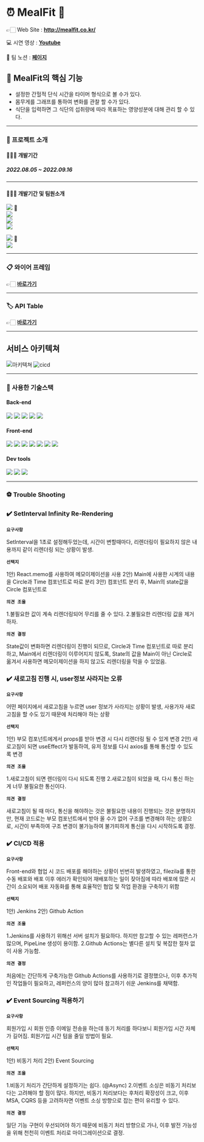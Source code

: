 # ⏰ **MealFit** 💪


👉🏻 Web Site : **http://mealfit.co.kr/**

💻 시연 영상 : 
[**Youtube**](https://)

🔗 팀 노션 : [**페이지**](https://www.notion.so/mealfit/71bb3a54c8cf43d2975dc8acbde1ddfb)  
  


## **🍳 MealFit의 핵심 기능**
- 설정한 간헐적 단식 시간을 타이머 형식으로 볼 수가 있다.
- 몸무게를 그래프를 통하여 변화를 관찰 할 수가 있다.
- 식단을 입력하면 그 식단의 섭취량에 따라 목표하는 영양성분에 대해 관리 할 수 있다.
---
### **🙌 프로젝트 소개**  
#### **👨‍👧‍👧 개발기간**
##### **2022.08.05 ~ 2022.09.16**
---
#### **👨‍👧‍👧 개발기간 및 팀원소개**
<!-- |이름|FE / BE|Github 주소|담당|
|---|---|---|---|
|구자현🔰|BE|https://github.com/9JaHyun|회원가입, CI/CD|
|백지영|BE|https://github.com/catgirl0313|로그인(일반, 카카오, 네이버, 구글)|
|안홍주|BE|https://github.com/hongju22|게시글, S3 이미지, 댓글|
|이창호|BE|https://github.com/chlee1234|식단 기록하기, 음식 검색|
|정종성🔰|FE|https://github.com/JJSEONG| |
|이 봄|FE|https://github.com/bom-Lee| | -->

[<img src="https://img.shields.io/badge/SPRING-구자현-brightgreen?style=for-the-badge"/>](https://github.com/9JaHyun) 🔰  
[<img src="https://img.shields.io/badge/SPRING-백지영-brightgreen?style=for-the-badge"/>](https://github.com/catgirl0313)  
[<img src="https://img.shields.io/badge/SPRING-안홍주-brightgreen?style=for-the-badge"/>](https://github.com/hongju22)  
[<img src="https://img.shields.io/badge/SPRING-이창호-brightgreen?style=for-the-badge"/>](https://github.com/chlee1234)  

[<img src="https://img.shields.io/badge/REACT-정종성-blue?style=for-the-badge"/>](https://github.com/JJSEONG) 🔰  
[<img src="https://img.shields.io/badge/REACT-이봄-blue?style=for-the-badge"/>](https://github.com/bom-Lee)  


---
### **📋 와이어 프레임**
👉🏻 [**바로가기**](https://www.notion.so/mealfit/99-1-Keukppock-MealFit-0b5590c999274a9ba1271e85774778fd#44d92648e1f6465e927f4116592c18c6)


---
### **🏷 API Table**
👉🏻 [**바로가기**](https://www.notion.so/mealfit/99-1-Keukppock-MealFit-0b5590c999274a9ba1271e85774778fd#ec54c369f1ad46608ce71656df6ddbf8)


---
## 서비스 아키텍쳐
![아키텍쳐](https://user-images.githubusercontent.com/97043760/190020857-6d54642a-7146-4b22-8644-e31984afccd6.png)
![cicd](https://user-images.githubusercontent.com/97043760/190021299-5470c21f-3ef8-43b8-ab3d-d16a782daf41.png)

---
### **🔨 사용한 기술스택**


#### **Back-end**  
<img src="https://camo.githubusercontent.com/ebd60befd49443c14417baff1700c7887f1a3c9c171612b2021a24c597e4b2ea/68747470733a2f2f696d672e736869656c64732e696f2f62616467652f72656469732d2532334444303033312e7376673f7374796c653d666f722d7468652d6261646765266c6f676f3d7265646973266c6f676f436f6c6f723d7768697465" /> <img src="https://camo.githubusercontent.com/92407fc26e09271d8137b8aaf1585b266f04046b96f1564dfe5a69f146e21301/68747470733a2f2f696d672e736869656c64732e696f2f62616467652f4a57542d3030303030303f7374796c653d666f722d7468652d6261646765266c6f676f3d4a534f4e253230776562253230746f6b656e73266c6f676f436f6c6f723d7768697465" /> <img src="https://camo.githubusercontent.com/7473d140f66003ad4a8053a8b462b32097303a202cc819827e5f8fd82171e61f/68747470733a2f2f696d672e736869656c64732e696f2f62616467652f537072696e67626f6f742d34373f7374796c653d666f722d7468652d6261646765266c6f676f3d537072696e67626f6f74266c6f676f436f6c6f723d7768697465" /> <img src="https://camo.githubusercontent.com/a4a4a017a5d519d7c4ce2a3cd3d2194fb7af4b1ca424850784565007c2acc7d8/68747470733a2f2f696d672e736869656c64732e696f2f62616467652f4d7953514c2d3030354338343f7374796c653d666f722d7468652d6261646765266c6f676f3d6d7973716c266c6f676f436f6c6f723d7768697465" /> <img src="https://camo.githubusercontent.com/3cc8eb3e3705250f3d4e19adcb36c55563d37cb19e8fc0792a0fc07a4e6e2e91/68747470733a2f2f696d672e736869656c64732e696f2f62616467652f416d617a6f6e5f4157532d4646393930303f7374796c653d666f722d7468652d6261646765266c6f676f3d616d617a6f6e617773266c6f676f436f6c6f723d7768697465" />  


#### **Front-end**
<img src="https://camo.githubusercontent.com/f6daa352b28199320a11f606bbe66f4b34b353af61e4ad091062b88c4d147c60/68747470733a2f2f696d672e736869656c64732e696f2f62616467652f6a6176617363726970742d4637444631453f7374796c653d666f722d7468652d6261646765266c6f676f3d6a617661736372697074266c6f676f436f6c6f723d7768697465" /> <img src="https://camo.githubusercontent.com/c669563d996f1f513e7395681cc8409851b335b12adda8fffc3391e8f46ea2dc/68747470733a2f2f696d672e736869656c64732e696f2f62616467652f72656163742d3631444146423f7374796c653d666f722d7468652d6261646765266c6f676f3d7265616374266c6f676f436f6c6f723d7768697465" /> <img src="https://camo.githubusercontent.com/5c8bad2196530bd24d885652615ce6198f87908e981e2727ba7b9f613261116f/68747470733a2f2f696d672e736869656c64732e696f2f62616467652f52656475782d3736344142433f7374796c653d666f722d7468652d6261646765266c6f676f3d5265647578266c6f676f436f6c6f723d7768697465" /> <img src="https://camo.githubusercontent.com/d1a61dccdba51c4d1ff3306fe00404de9162915d282bade8ef91b992f84ebd35/68747470733a2f2f696d672e736869656c64732e696f2f62616467652f6373732d3135373242363f7374796c653d666f722d7468652d6261646765266c6f676f3d63737333266c6f676f436f6c6f723d7768697465" /> <img src="https://camo.githubusercontent.com/6059e99dbfb4fb6ef8559d94607d012469459779063f3fc4b7b92d77e90ae827/68747470733a2f2f696d672e736869656c64732e696f2f62616467652f7374796c656420636f6d706f6e656e74732d4442373039333f7374796c653d666f722d7468652d6261646765266c6f676f3d7374796c65642d636f6d706f6e656e7473266c6f676f436f6c6f723d7768697465" /> <img src="https://camo.githubusercontent.com/34ad999786f3f76cc390c3212307a4bbc53e9829c4185c0c0625e364f5e3538e/68747470733a2f2f696d672e736869656c64732e696f2f62616467652f4178696f732d3138313731373f7374796c653d666f722d7468652d6261646765266c6f676f3d676974687562266c6f676f436f6c6f723d7768697465" /> <img src="https://camo.githubusercontent.com/f5e36b504a7091d22de49844ec28d7b50723774c367b6133fb25dd73e4876b92/68747470733a2f2f696d672e736869656c64732e696f2f62616467652f416d617a6f6e2053332d3536394133313f7374796c653d666f722d7468652d6261646765266c6f676f3d416d617a6f6e205333266c6f676f436f6c6f723d7768697465" />  

#### **Dev tools**
<img src="https://camo.githubusercontent.com/a0484e6383e852e622da1e934b7724921ab9b69d69246d90f899424b01f6deb1/68747470733a2f2f696d672e736869656c64732e696f2f62616467652f56697375616c25323053747564696f253230436f64652d3030373864372e7376673f7374796c653d666f722d7468652d6261646765266c6f676f3d76697375616c2d73747564696f2d636f6465266c6f676f436f6c6f723d7768697465" /> <img src="https://camo.githubusercontent.com/ec0d32e85caf4723d5182a75338c89f85a2c3679aed0c46c9ee9fd1c8dc2a316/68747470733a2f2f696d672e736869656c64732e696f2f62616467652f6769742d2532334630353033332e7376673f7374796c653d666f722d7468652d6261646765266c6f676f3d676974266c6f676f436f6c6f723d7768697465" /> <img src="https://camo.githubusercontent.com/ad176bb5a61237550550e47d7e77dd5d1a846518df44c522d2ba9c0a7da6379c/68747470733a2f2f696d672e736869656c64732e696f2f62616467652f6769746875622d3138313731373f7374796c653d666f722d7468652d6261646765266c6f676f3d676974687562266c6f676f436f6c6f723d7768697465" />  

---
### **⚽ Trouble Shooting**

### ✔️ **SetInterval Infinity Re-Rendering**

**`요구사항`**

SetInterval을 1초로 설정해두었는데, 시간이 변할때마다, 리렌더링이 필요하지 않은 내용까지 같이 리렌더링 되는 상황이 발생.

**`선택지`**

1안) React.memo를 사용하여 메모이제이션을 사용
2안) Main에 사용한 시계의 내용을 Circle과 Time 컴포넌트로 따로 분리
3안) 컴포넌트 분리 후, Main의 state값을 Circle 컴포넌트로 

**`의견 조율`**

1.불필요한 값이 계속 리렌더링되어 무리를 줄 수 있다.
2.불필요한 리렌더링 값을 제거하자.

**`의견 결정`**

State값이 변화하면 리렌더링이 진행이 되므로, Circle과 Time 컴포넌트로 따로 분리하고, Main에서 리렌더링이 이루어지지 않도록, State의 값을 Main이 아닌 Circle로 옮겨서 사용하면 메모이제이션을 하지 않고도 리렌더링을 막을 수 있었음.

### ✔️ 새로고침 진행 시, user정보 사라지는 오류

**`요구사항`**

어떤 페이지에서 새로고침을 누르면 user 정보가 사라지는 상황이 발생, 사용가자 새로고침을 할 수도 있기 때문에 처리해야 하는 상황

**`선택지`**

1안) 부모 컴포넌트에게서 props를 받아 변경 시 다시 리렌더링 될 수 있게 변경
2안) 새로고침이 되면 useEffect가 발동하여, 유저 정보를 다시 axios를 통해 통신할 수 있도록 변경

**`의견 조율`**

1.새로고침이 되면 렌더링이 다시 되도록 진행
2.새로고침이 되었을 때, 다시 통신 하는게 너무 불필요한 통신이다. 

**`의견 결정`**

새로고침이 될 때 마다, 통신을 해야하는 것은 불필요한 내용이 진행되는 것은 분명하지만, 현재 코드로는 부모 컴포넌트에서 받아 올 수가 없어 구조를 변경해야 하는 상황으로, 시간이 부족하여 구조 변경이 불가능하여 불가피하게 통신을 다시 시작하도록 결정.

### ✔️ CI/CD 적용

**`요구사항`**

Front-end와 협업 시 코드 배포를 해야하는 상황이 빈번히 발생하였고, filezila를 통한 수동 배포와 배포 이후 에러가 확인되어 재배포하는 일이 잦아짐에 따라 배포에 많은 시간이 소요되어 배포 자동화를 통해 효율적인 협업 및 작업 환경을 구축하기 위함

**`선택지`**

1안) Jenkins
2안) Github Action

**`의견 조율`**

1.Jenkins를 사용하기 위해선 서버 설치가 필요하다. 하지만 참고할 수 있는 레퍼런스가 많으며, PipeLine 생성이 용이함.
2.Github Actions는 별다른 설치 및 복잡한 절차 없이 사용 가능함.

**`의견 결정`**

처음에는 간단하게 구축가능한 Github Actions를 사용하기로 결정했으나, 이후 추가적인 작업들이 필요하고, 레퍼런스의 양이 많아 참고하기 쉬운 Jenkins를 채택함.

### ✔️ Event Sourcing 적용하기

**`요구사항`**

회원가입 시 회원 인증 이메일 전송을 하는데 동기 처리를 하다보니 회원가입 시간 자체가 길어짐.
회원가입 시간 텀을 줄일 방법이 필요.

**`선택지`**

1안) 비동기 처리
2안) Event Sourcing 

**`의견 조율`**

1.비동기 처리가 간단하게 설정하기는 쉽다. (@Async)
2.이벤트 소싱은 비동기 처리보다는 고려해야 할 점이 많다. 하지만, 비동기 처리보다는 후처리 확장성이 크고, 이후 MSA, CQRS 등을 고려하자면 이벤트 소싱 방향으로 잡는 편이 유리할 수 있다.

**`의견 결정`**

일단 기능 구현이 우선되어야 하기 때문에 비동기 처리 방향으로 가나, 이후 발전 가능성을 위해 천천히 이벤트 처리로 마이그레이션으로 결정.
